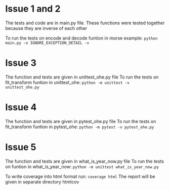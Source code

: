# Issue 1 and 2

The tests and code are in main.py file. These functions were tested 
together because they are inverse of each other

To run the tests on encode and decode funtion in morse example:
```python main.py -o IGNORE_EXCEPTION_DETAIL -v```

# Issue 3

The function and tests are given in unittest_ohe.py file
To run the tests on fit_transform funtion in unittest_ohe:
```python -m unittest -v unittest_ohe.py```

# Issue 4

The function and tests are given in pytest_ohe.py file
To run the tests on fit_transform funtion in pytest_ohe:
```python -m pytest -v pytest_ohe.py```

# Issue 5

The function and tests are given in what_is_year_now.py file
To run the tests on funtion in what_is_year_now:
```python -m unittest what_is_year_now.py```

To write coverage into html format run:
```coverage html```
The report will be given in separate directory htmlcov
